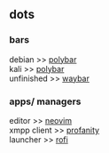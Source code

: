 ## dots
### bars
debian >> [polybar](polybar-debian/) <br>
kali >> [polybar](polybar-kali/) <br>
unfinished >> [waybar](waybar/) <br>

### apps/ managers
editor >> [neovim](nvim/) <br>
xmpp client >> [profanity](profanity/) <br>
launcher >> [rofi](rofi/) <br>
